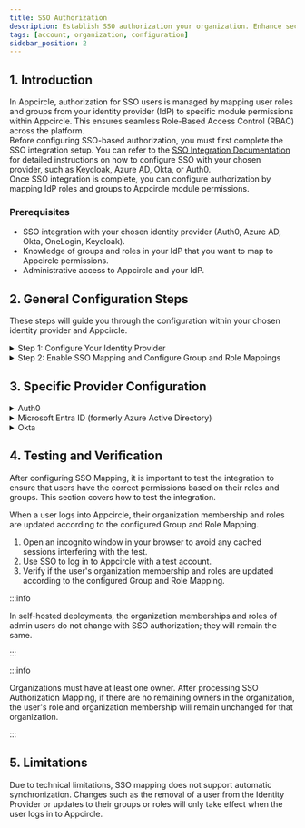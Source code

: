 ```yaml
---
title: SSO Authorization
description: Establish SSO authorization your organization. Enhance security and simplify access across Appcircle's platform.
tags: [account, organization, configuration]
sidebar_position: 2
---
```


## 1. Introduction

In Appcircle, authorization for SSO users is managed by mapping user roles and groups from your identity provider (IdP) to specific module permissions within Appcircle. This ensures seamless Role-Based Access Control (RBAC) across the platform.  
Before configuring SSO-based authorization, you must first complete the SSO integration setup. You can refer to the [SSO Integration Documentation](/account/my-organization/security/authentications/sso-authentication) for detailed instructions on how to configure SSO with your chosen provider, such as Keycloak, Azure AD, Okta, or Auth0.  
Once SSO integration is complete, you can configure authorization by mapping IdP roles and groups to Appcircle module permissions.

### Prerequisites

-   SSO integration with your chosen identity provider (Auth0, Azure AD, Okta, OneLogin, Keycloak).
-   Knowledge of groups and roles in your IdP that you want to map to Appcircle permissions.
-   Administrative access to Appcircle and your IdP.

## 2. General Configuration Steps

These steps will guide you through the configuration within your chosen identity provider and Appcircle.

<details>
  <summary>Step 1: Configure Your Identity Provider</summary>

1. Perform identity provider-specific configurations, including creating groups and roles, and defining group and role claims/attributes. 
2. In Appcircle, enter the group and role claim/attribute names as defined in your IdP.

Follow **3. Specific Provider Configuration** section to complete this steps.

</details>

<details>
  <summary>Step 2: Enable SSO Mapping and Configure Group and Role Mappings</summary>

### Accessing SSO Mapping Settings

1. Navigate to the **Organization > Security > Authentications** section on your dashboard.
2. Select the **Manage** on the **Appcircle SSO Login**

<Screenshot url='https://cdn.appcircle.io/docs/assets/manage-appcircle-sso.png' /> 

3. Select the **Manage Authorization**

<Screenshot url='https://cdn.appcircle.io/docs/assets/appcircle-sso-manage-authz-button.png' /> 

### Group and Role Mapping Configuration

1. Enter the name of the SSO group and select the corresponding Appcircle organization you want to map. Ensure the group name is correct.

2. Click Add to map the SSO group to an Appcircle organization. This will automatically link users from the SSO group to the selected organization in Appcircle.

<Screenshot url='https://cdn.appcircle.io/docs/assets/sso-group-mapping.png' /> 

3. You can define role mappings for each group mapping. Click the **Configure** button to set up role mappings.
4. Enter the role name and select the corresponding Appcircle roles you want to map. Ensure the role name is correct.

<Screenshot url='https://cdn.appcircle.io/docs/assets/sso-role-mapping.png' /> 

5. Finally enable SSO Authorization with the **Enable SSO Authorization** toggle.

</details>

## 3. Specific Provider Configuration

<details>
    <summary>Auth0</summary>

<details>
    <summary>Auth0 (OpenID Connect)</summary>

#### Step 1. Create Roles

1. In the Auth0 dashboard, navigate to the **User Management > Roles** section.
2. Click **Create Role** button. Create necessary roles.

<Screenshot url='https://cdn.appcircle.io/docs/assets/sso-mapping-auth0-create-roles.png' />

#### Step 2. Create Organization

1. In the Auth0 dashboard, navigate to the **Organization** section.
2. Click **Create Organization** button to create organizations.

<Screenshot url='https://cdn.appcircle.io/docs/assets/sso-mapping-auth0-create-groups.png' />

3. Click the created organization to navigate to **Organization Details**.
4. On the **Organization Details** screen, click the **Members** tab to manage members of organization.
5. Click the **Add Members** button to add users who will become members of your organization.

<Screenshot url='https://cdn.appcircle.io/docs/assets/sso-mapping-auth0-add-members.png' />

6. On the **Members** screen, click the three dots and select **Assign Roles**. Assign the desired roles to users for organization.

<Screenshot url='https://cdn.appcircle.io/docs/assets/sso-mapping-auth0-assign-roles.png' />

7. On the **Organization Details** screen, navigate to the **Connections** tab.
8. Click the **Enable Connections** button
9. Select **Username-Password-Authentication** and click **Enable Connection** 

<Screenshot url='https://cdn.appcircle.io/docs/assets/sso-mapping-auth0-enable-connections.png' />

10. Select **Enable Auto-Membership** and **Enable Signup** on the displayed screen, then click **Save**.

<Screenshot url='https://cdn.appcircle.io/docs/assets/sso-mapping-auth0-enable-connections2.png' />

#### Step 3. Enable Organization for your application

1. In the Auth0 dashboard, navigate to the **Applications** section.
2. Select the relevant application.
3. On the **Application Details** screen, navigate to the **Organizations** tab.

<Screenshot url='https://cdn.appcircle.io/docs/assets/sso-mapping-auth0-application-organizations1.png' />

4. Click **Disable Grants Now**.
5. Choose **Business Users** for the type of users and select **Prompt for Organization** for the login flow.
6. Click **Save Changes**.

<Screenshot url='https://cdn.appcircle.io/docs/assets/sso-mapping-auth0-application-organizations2.png' />

#### Step 4. Define Group And Role Attributes & Claims

The user's group and role values should be included in the token as claims. This enables retrieval of the user's group and role during SSO login. The groups claim is already present in the token. Follow these steps to add the roles claim:

1. In the Auth0 dashboard, navigate to the **Actions > Library** section.
2. Click the **Create Action** button and select **Build from Scratch**.

<Screenshot url='https://cdn.appcircle.io/docs/assets/sso-mapping-auth0-actions-library1.png' />

3. Enter an appropriate name for the **Custom Action** in the popup window. Keep the remaining settings at their default values,as shown in the image below.

<Screenshot url='https://cdn.appcircle.io/docs/assets/sso-mapping-auth0-actions-library2.png' />

4. On the **Custom Action Details** screen, copy and paste following Javascript code to code editor.

```js
exports.onExecutePostLogin = async (event, api) => {
  const namespace = 'your_namespace_';
  if (event.authorization) {
    api.idToken.setCustomClaim(`${namespace}roles`, event.authorization.roles);
    api.accessToken.setCustomClaim(`${namespace}roles`, event.authorization.roles);
  }
}
```

<Screenshot url='https://cdn.appcircle.io/docs/assets/sso-mapping-auth0-actions-library3.png' />

5. Finally click on the **Deploy** button.
6. In the Auth0 dashboard, navigate to the **Flows** section.
7. Click the Login.

<Screenshot url='https://cdn.appcircle.io/docs/assets/sso-mapping-auth0-actions-flows1.png' />

8. Drag and drop the custom action created previously. The role claim has been added to the token.

#### Step 5. Define Group and Role Claim Names in Appcircle

1. Navigate to the **Organization > Security > Authentications** section on your dashboard.
2. Select the **Manage** on the **Appcircle SSO Login**.

<Screenshot url='https://cdn.appcircle.io/docs/assets/manage-appcircle-sso.png' /> 

3. Select the **Manage Authorization**.

<Screenshot url='https://cdn.appcircle.io/docs/assets/appcircle-sso-manage-authz-button.png' /> 

2. Enter the Group Claim Name as org_id and the Role Claim Name as your_namespace_roles. Note that the role claim is created as a custom claim in Auth0, so use the name you determined earlier.

<Screenshot url='https://cdn.appcircle.io/docs/assets/sso-mapping-auth0-oidc-ac-group-role-claim-name.png' />

</details>

<details>
    <summary>Auth0 (SAML)</summary>

#### Step 1. Create Roles

1. In the Auth0 dashboard, navigate to the **User Management > Roles** section.
2. Click **Create Role** button. Create necessary roles.

<Screenshot url='https://cdn.appcircle.io/docs/assets/sso-mapping-auth0-create-roles.png' />

#### Step 2. Create Organization

1. In the Auth0 dashboard, navigate to the **Organization** section.
2. Click **Create Organization** button to create organizations.

<Screenshot url='https://cdn.appcircle.io/docs/assets/sso-mapping-auth0-create-groups.png' />

3. Click the created organization to navigate to **Organization Details**.
4. On the **Organization Details** screen, click the **Members** tab to manage members of organization.
5. Click the **Add Members** button to add users who will become members of your organization.

<Screenshot url='https://cdn.appcircle.io/docs/assets/sso-mapping-auth0-add-members.png' />

6. On the **Members** screen, click the three dots and select **Assign Roles**. Assign the desired roles to users for organization.

<Screenshot url='https://cdn.appcircle.io/docs/assets/sso-mapping-auth0-assign-roles.png' />

7. On the **Organization Details** screen, navigate to the **Connections** tab.
8. Click the **Enable Connections** button
9. Select **Username-Password-Authentication** and click **Enable Connection** 

<Screenshot url='https://cdn.appcircle.io/docs/assets/sso-mapping-auth0-enable-connections.png' />

10. Select **Enable Auto-Membership** and **Enable Signup** on the displayed screen, then click **Save**.

<Screenshot url='https://cdn.appcircle.io/docs/assets/sso-mapping-auth0-enable-connections2.png' />

#### Step 3. Enable Organization for your application

1. In the Auth0 dashboard, navigate to the **Applications** section.
2. Select the relevant application.
3. On the **Application Details** screen, navigate to the **Organizations** tab.

<Screenshot url='https://cdn.appcircle.io/docs/assets/sso-mapping-auth0-application-organizations1.png' />

4. Click **Disable Grants Now**.
5. Choose **Business Users** for the type of users and select **Prompt for Organization** for the login flow.
6. Click **Save Changes**.

<Screenshot url='https://cdn.appcircle.io/docs/assets/sso-mapping-auth0-application-organizations2.png' />

#### Step 4. Define Group And Role Attributes & Claims

The user's group and role values should be included in the token as claims. This enables retrieval of the user's group and role during SSO login. The groups claim is already present in the token. Follow these steps to add the roles claim:

1. In the Auth0 dashboard, navigate to the **Actions > Library** section.
2. Click the **Create Action** button and select **Build from Scratch**.

<Screenshot url='https://cdn.appcircle.io/docs/assets/sso-mapping-auth0-actions-library1.png' />

3. Enter an appropriate name for the **Custom Action** in the popup window. Keep the remaining settings at their default values,as shown in the image below.

<Screenshot url='https://cdn.appcircle.io/docs/assets/sso-mapping-auth0-actions-library2.png' />

4. On the **Custom Action Details** screen, copy and paste following Javascript code to code editor.

```js
exports.onExecutePostLogin = async (event, api) => {
  const namespace = 'your_namespace_';
  if (event.authorization) {
    api.idToken.setCustomClaim(`${namespace}roles`, event.authorization.roles);
    api.accessToken.setCustomClaim(`${namespace}roles`, event.authorization.roles);
  }
}
```

<Screenshot url='https://cdn.appcircle.io/docs/assets/sso-mapping-auth0-actions-library3.png' />

5. Finally click on the **Deploy** button.
6. In the Auth0 dashboard, navigate to the **Flows** section.
7. Click the Login.

<Screenshot url='https://cdn.appcircle.io/docs/assets/sso-mapping-auth0-actions-flows1.png' />

8. Drag and drop the custom action created previously. The role claim has been added to the token.

#### Step 5. Define Group and Role Attributes names in Appcircle

1. Navigate to the **Organization > Security > Authentications** section on your dashboard.
2. Select the **Manage** on the **Appcircle SSO Login**.

<Screenshot url='https://cdn.appcircle.io/docs/assets/manage-appcircle-sso.png' /> 

3. Select the **Manage Authorization**.

<Screenshot url='https://cdn.appcircle.io/docs/assets/appcircle-sso-manage-authz-button.png' /> 

4. Enter the Group Attribute Name as `http://schemas.auth0.com/org_id` and the Role Attribute Name as `http://schemas.auth0.com/your_namespace_roles`. Note that the role attribute is created as a custom attribute in Auth0, so you must use the name you determined previously.

<Screenshot url='https://cdn.appcircle.io/docs/assets/sso-mapping-auth0-saml-ac-group-role-attribute-name.png' />

</details>

</details>

<details>
    <summary>Microsoft Entra ID (formerly Azure Active Directory) </summary>

<details>
    <summary>Microsoft Entra ID (SAML)</summary>

#### Step 1. Create Groups in Microsoft Entra ID

1. Log in to [Azure](https://azure.microsoft.com/en-us/) as an admin and navigate to **Azure Services > Microsoft Entra ID** 

<Screenshot url='https://cdn.appcircle.io/docs/assets/sso-mapping-azure-saml-goto-entra-id.png' />

2. Navigate to the **Manage > Groups** section from left menu.
3. Click the **New Group**.

<Screenshot url='https://cdn.appcircle.io/docs/assets/sso-mapping-azure-saml-groups.png' />

4. Assign a proper name and description to the new group. Designate an owner and members to the group.

<Screenshot url='https://cdn.appcircle.io/docs/assets/sso-mapping-azure-saml-new-group.png' />

#### Step 2. Create Roles in Microsoft Entra ID

1. Navigate to the **Manage > App registrations** section from left menu.
2. Select **All applications** to view a list of all your applications and locate your application.

<Screenshot url='https://cdn.appcircle.io/docs/assets/sso-mapping-azure-saml-app-registrations.png' />

3. Navigate to the **Manage > App Roles** section from left menu.
4. Click the **Create app role**. Create a new app role as shown in the image below.

<Screenshot url='https://cdn.appcircle.io/docs/assets/sso-mapping-azure-saml-create-app-roles.png' />

5. Navigate to the **Manage > API permissions** section from left menu.
6. Click the **Add Permissions**. 
7. Select the **My APIs** and click on your application name.  

<Screenshot url='https://cdn.appcircle.io/docs/assets/sso-mapping-azure-saml-api-permissions1.png' />

8. Select **permissions** and click on **Add permissions**.

<Screenshot url='https://cdn.appcircle.io/docs/assets/sso-mapping-azure-saml-api-permissions2.png' />

#### Step 3. Assign user, group and roles to application in Microsoft Entra ID

1. Navigate to the **Azure Services > Microsoft Entra ID**.
2. Navigate to the **Manage > Enterprise applications** section from left menu. 

<Screenshot url='https://cdn.appcircle.io/docs/assets/sso-mapping-azure-saml-enterprise-applications1.png' />

3. Click your application. 

<Screenshot url='https://cdn.appcircle.io/docs/assets/sso-mapping-azure-saml-enterprise-applications2.png' />

4. Click **Assign users and groups**.

<Screenshot url='https://cdn.appcircle.io/docs/assets/sso-mapping-azure-saml-assign-users-groups1.png' />

5. Click **Add user/group**.

<Screenshot url='https://cdn.appcircle.io/docs/assets/sso-mapping-azure-saml-assign-users-groups2.png' />

6. Select users, groups and role. This process can be repeated as needed.

<Screenshot url='https://cdn.appcircle.io/docs/assets/sso-mapping-azure-saml-assign-users-groups3.png' />

#### Step 4. Define Group and Role Attributes & Claims in Microsoft Entra ID

1. Navigate to the **Manage > Single sign-on** section from left menu. 
2. Click **Edit** in **Attributes & Claims** section.

<Screenshot url='https://cdn.appcircle.io/docs/assets/sso-mapping-azure-saml-attributes1.png' />

3. Click the **Add a Group Claim**. 
4. Select the **Groups assigned to the application** 
5. Select the **Cloud only group display names** as source attribute. 
6. Then click on the **Save** button

<Screenshot url='https://cdn.appcircle.io/docs/assets/sso-mapping-azure-saml-attributes2.png' />

7. Click **Add new claim**. 
8. Enter name as **roles** 
9. Select **user.assignedroles** as source attribute. 
10. Then click on **Save**.

<Screenshot url='https://cdn.appcircle.io/docs/assets/sso-mapping-azure-saml-attributes3.png' />

#### Step 5. Define Group and Role Attribute names in Appcircle

1. Navigate to the **Organization > Security > Authentications** section on your dashboard.
2. Select the **Manage** on the **Appcircle SSO Login**.

<Screenshot url='https://cdn.appcircle.io/docs/assets/manage-appcircle-sso.png' /> 

3. Select the **Manage Authorization**.

<Screenshot url='https://cdn.appcircle.io/docs/assets/appcircle-sso-manage-authz-button.png' /> 

4. Enter **Group Attribute Name** as ``http://schemas.microsoft.com/ws/2008/06/identity/claims/groups`` and **Role Attribute Name** as ``roles``.

<Screenshot url='https://cdn.appcircle.io/docs/assets/sso-mapping-azure-saml-ac-group-role-attribute-name.png' />

</details>

</details>

<details>
    <summary>Okta</summary>

<details>
    <summary>Okta (OpenID Connect)</summary>

#### Step 1. Create Groups and Define Group Claim

1. Navigate to the **Directory > Groups** section in the Okta Dashboard
2. Create the groups as needed.

<Screenshot url='https://cdn.appcircle.io/docs/assets/sso-mapping-okta-create-groups.png' />

3. Assign users to groups.

<Screenshot url='https://cdn.appcircle.io/docs/assets/sso-mapping-okta-assign-users-to-groups.png' />

4. Navigate to the **Applications > Applications** section from left navigation menu.
5. Select your application from the list 
6. Navigate to the **Sign on** tab. 
7. Click **Edit** for OpenID Connect ID Token.

<Screenshot url='https://cdn.appcircle.io/docs/assets/sso-mapping-okta-oidc-edit-id-token.png' />

8. Enter Groups claim filter as shown in the image below.

<Screenshot url='https://cdn.appcircle.io/docs/assets/sso-mapping-okta-oidc-groups-claim.png' />

#### Step 2. Create and Set Role Attribute to User

The roles will be stored in user attributes.

1. Navigate to the **Directory > Profile Editor** section from left navigation menu.
2. Select the **User (default)** from profile list.

<Screenshot url='https://cdn.appcircle.io/docs/assets/sso-mapping-okta-profile-editor.png' />

3. Click **Add Attribute**.

<Screenshot url='https://cdn.appcircle.io/docs/assets/sso-mapping-okta-create-user-attribute1.png' />

4. Add a new user attribute with the following attributes.
- Data type: Choose "String Array"
- Display name: Enter "Roles"
- Variable name: Enter "roles"
- User permission: Choose "Read-Write"

<Screenshot url='https://cdn.appcircle.io/docs/assets/sso-mapping-okta-create-user-attribute2.png' />

5. Navigate to the **Directory > Profile Editor** section from left navigation menu.

<Screenshot url='https://cdn.appcircle.io/docs/assets/sso-mapping-okta-oidc-profile-editor.png' />

6. Select the application-specific user profile named **"Your Okta Application Name" User** from the profile list.

<Screenshot url='https://cdn.appcircle.io/docs/assets/sso-mapping-okta-app-profile-editor.png' />

7. Click **Add Atribute** and add new attribute with the following configuration. Then click **Save**.
- Data type: Choose "String Array"
- Display name: Enter "Roles"
- Variable name: Enter "roles"

<Screenshot url='https://cdn.appcircle.io/docs/assets/sso-mapping-okta-app-profile-editor-add-attribute.png' />

8. Click **Mappings** and switch to **Okta User to "Your Application Name"** tab. Define a mapping between the user roles attribute and the application user roles attribute as shown in the image below.

<Screenshot url='https://cdn.appcircle.io/docs/assets/sso-mapping-okta-oidc-map-roles-attribute.png' />

9. Navigate to the **Directory > People** section from left navigation menu.
10. Select a user from the list.
11. Navigate to the **Profile** tab. 

<Screenshot url='https://cdn.appcircle.io/docs/assets/sso-mapping-okta-edit-user-attribute1.png' />

12. Click **Edit** and update the user's role attribute. For example, set it to 'Manager'.

<Screenshot url='https://cdn.appcircle.io/docs/assets/sso-mapping-okta-edit-user-attribute2.png' />

#### Step 3. Define the Role Claim

1. Navigate to the **Security > API > Authorization Servers** section from left navigation menu.

<Screenshot url='https://cdn.appcircle.io/docs/assets/sso-mapping-okta-oidc-security-api.png' />

2. Click **default**
3. Navigate to the **Claims** tab. 
4. Add new claim as the following configuration.
- Name: Enter "Roles"
- Include in token type: Select "ID Token" and "Always"
- Value type: Select "Expression"
- Value: Enter "user.roles"
- Disable claim: Select "false"
- Include in: Select "Any scope"

<Screenshot url='https://cdn.appcircle.io/docs/assets/sso-mapping-okta-oidc-add-roles-claim.png' />

5. Navigate to the **Applications > Applications** section from left navigation menu.
6. Click **Refresh Application Data**.
 
<Screenshot url='https://cdn.appcircle.io/docs/assets/sso-mapping-okta-refresh-application-data.png' />

#### Step 4. Define Group and Role Claim in Appcircle

1. Navigate to the **Organization > Security > Authentications** section on your dashboard.
2. Select the **Manage** on the **Appcircle SSO Login**.

<Screenshot url='https://cdn.appcircle.io/docs/assets/manage-appcircle-sso.png' /> 

3. Select the **Manage Authorization**.

<Screenshot url='https://cdn.appcircle.io/docs/assets/appcircle-sso-manage-authz-button.png' /> 

4. Enter **Group Attribute Name** as ``groups`` and **Role Attribute Name** as ``roles``.

<Screenshot url='https://cdn.appcircle.io/docs/assets/sso-mapping-okta-oidc-group-role-claim-name.png' />

</details>

<details>
    <summary>Okta (SAML)</summary>

#### Step 1. Create Groups and Assign to the Application

1. Navigate to the **Directory > Groups** section in the Okta Dashboard. Create the groups as needed.

<Screenshot url='https://cdn.appcircle.io/docs/assets/sso-mapping-okta-create-groups.png' />

2. Assign users to groups.

<Screenshot url='https://cdn.appcircle.io/docs/assets/sso-mapping-okta-assign-users-to-groups.png' />

3. Navigate to the **Applications > Applications** section from left navigation menu.
4. Select your application from the list 
5. Navigate to the **Assignments** tab. 
6. Assign the previously created groups to the application.

<Screenshot url='https://cdn.appcircle.io/docs/assets/sso-mapping-okta-assign-groups-to-application.png' />

#### Step 2. Create and Set Role Attribute to User

The roles will be stored in user attributes.

1. Navigate to the **Directory > Profile Editor** section from left navigation menu.
2. Select the **User (default)** from profile list.

<Screenshot url='https://cdn.appcircle.io/docs/assets/sso-mapping-okta-profile-editor.png' />

3. Click **Add Attribute**.

<Screenshot url='https://cdn.appcircle.io/docs/assets/sso-mapping-okta-create-user-attribute1.png' />

4. Add a new user attribute with the following configuration.
- Data type: Choose "String Array"
- Display name: Enter "Roles"
- Variable name: Enter "roles"
- User permission: Choose "Read-Write"

<Screenshot url='https://cdn.appcircle.io/docs/assets/sso-mapping-okta-create-user-attribute2.png' />

5. Navigate to the **Directory > Profile Editor** section from left navigation menu.

<Screenshot url='https://cdn.appcircle.io/docs/assets/sso-mapping-okta-oidc-profile-editor.png' />

6. Select the application-specific user profile named **"Your Okta Application Name" User** from the profile list.

<Screenshot url='https://cdn.appcircle.io/docs/assets/sso-mapping-okta-app-profile-editor.png' />

7. Click **Add Atribute** and add new attribute with the following configuration. Then click **Save**.
- Data type: Choose "String Array"
- Display name: Enter "Roles"
- Variable name: Enter "roles"

<Screenshot url='https://cdn.appcircle.io/docs/assets/sso-mapping-okta-app-profile-editor-add-attribute.png' />

8. Click **Mappings** and switch to **Okta User to "Your Application Name"** tab. Define a mapping between the user roles attribute and the application user roles attribute as shown in the image below.

<Screenshot url='https://cdn.appcircle.io/docs/assets/sso-mapping-okta-oidc-map-roles-attribute.png' />

9. Navigate to the **Directory > People** section from left navigation menu.
10. Select a user from the list.
11. Navigate to the **Profile** tab. 

<Screenshot url='https://cdn.appcircle.io/docs/assets/sso-mapping-okta-edit-user-attribute1.png' />

12. Click **Edit** and update the user's role attribute. For example, set it to 'Manager'.

<Screenshot url='https://cdn.appcircle.io/docs/assets/sso-mapping-okta-edit-user-attribute2.png' />

#### Step 3. Define Group and Role Attributes

1. Navigate to the **Applications > Applications** section.
2. Select your application from the list and navigate to the **General** tab.
3. Click on **Edit** in **SAML Settings**

<Screenshot url='https://cdn.appcircle.io/docs/assets/sso-mapping-okta-application-edit-saml.png' />

4. Enter the Group and Role Attribute statement as following configuration.

Add attribute statement as below
- Name: Enter "roles"
- Name format: Select "Basic"
- Value: Enter "user.roles"

Add group attribute statement as below
- Name: Enter "groups"
- Name format: Select "Basic"
- Filter: Select "Matches regex"
- Filter Value: Enter ".*"

<Screenshot url='https://cdn.appcircle.io/docs/assets/sso-mapping-okta-add-saml-statement.png' />

#### Step 4. Define Group and Role Claim in Appcircle

1. Navigate to the **Organization > Security > Authentications** section on your dashboard.
2. Select the **Manage** on the **Appcircle SSO Login**

<Screenshot url='https://cdn.appcircle.io/docs/assets/manage-appcircle-sso.png' /> 

3. Select the **Manage Authorization**.

<Screenshot url='https://cdn.appcircle.io/docs/assets/appcircle-sso-manage-authz-button.png' /> 

4. Enter **Group Attribute Name** as ``groups`` and **Role Attribute Name** as ``roles``.

<Screenshot url='https://cdn.appcircle.io/docs/assets/sso-mapping-okta-saml-ac-group-role-attribute-name.png' />

</details> 

</details>

## 4. Testing and Verification

After configuring SSO Mapping, it is important to test the integration to ensure that users have the correct permissions based on their roles and groups. This section covers how to test the integration.

When a user logs into Appcircle, their organization membership and roles are updated according to the configured Group and Role Mapping.

1. Open an incognito window in your browser to avoid any cached sessions interfering with the test.
2. Use SSO to log in to Appcircle with a test account.
3. Verify if the user's organization membership and roles are updated according to the configured Group and Role Mapping.

:::info

In self-hosted deployments, the organization memberships and roles of admin users do not change with SSO authorization; they will remain the same.

:::

:::info

Organizations must have at least one owner. After processing SSO Authorization Mapping, if there are no remaining owners in the organization, the user's role and organization membership will remain unchanged for that organization.

:::

## 5. Limitations

Due to technical limitations, SSO mapping does not support automatic synchronization. Changes such as the removal of a user from the Identity Provider or updates to their groups or roles will only take effect when the user logs in to Appcircle.